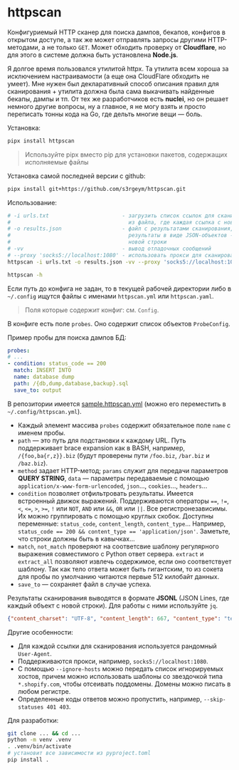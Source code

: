 # httpscan

Конфигуриемый HTTP сканер для поиска дампов, бекапов, конфигов в открытом доступе, а так же может отправлять запросы другими HTTP-методами, а не только `GET`. Может обходить проверку от **Cloudflare**, но для этого в системе должна быть установлена **Node.js**.

Я долгое время пользовался утилитой httpx. Та утилита всем хороша за исключением настраивамости (а еще она CloudFlare обходить не умеет). Мне нужен был декларативный способ описания правил для сканирования + утилита должна была сама выкачивать найденные бекапы, дампы и тп. От тех же разработчиков есть **nuclei**, но он решает немного другие вопросы, ну а главное, я не могу взять и просто переписать тонны кода на Go, где дельть многие вещи — боль.

Установка:

```bash
pipx install httpscan
```

> Используйте pipx вместо pip для установки пакетов, содержащих исполняемые файлы

Установка самой последней версии с github:

```bash
pipx install git+https://github.com/s3rgeym/httpscan.git
```

Использование:

```bash
# -i urls.txt                       - загрузить список ссылок для сканирования
#                                     из файла, где каждая ссылка с новой строки
# -o results.json                   - файл с результатами сканирования, где
#                                     результаты в виде JSON-объектов - каждый с
#                                     новой строки
# -vv                               - вывод отладочных сообщений
# --proxy 'socks5://localhost:1080' - использовать прокси для сканирования
httpscan -i urls.txt -o results.json -vv --proxy 'socks5://localhost:1080'

httpscan -h
```

Если путь до конфига не задан, то в текущей рабочей директории либо в `~/.config` ищутся файлы с именами `httpscan.yml` или `httpscan.yaml`.

> Поля которые содержит конфиг: см. `Config`.

В конфиге есть поле `probes`. Оно содержит список объектов `ProbeConfig`.

Пример пробы для поиска дампов БД:

```yaml
probes:
# ...
- condition: status_code == 200
  match: INSERT INTO
  name: database dump
  path: /{db,dump,database,backup}.sql
  save_to: output
```

В репозитории имеется [sample.httpscan.yml](./sample.httpscan.yml) (можно его переместить в `~/.config/httpscan.yml`).

* Каждый элемент массива `probes` содержит обязательное поле `name` с именем пробы.
* `path` — это путь для подстановки к каждому URL. Путь поддерживает brace expansion как в BASH, например, `/{foo,ba{r,z}}.biz` (будут проверены пути `/foo.biz`, `/bar.biz` и `/baz.biz`).
* `method` задает HTTP-метод; `params` служит для передачи параметров **QUERY STRING**, `data` — параметры передаваемые с помощью `application/x-www-form-urlencoded`, `json`..., `cookies`..., `headers`...
* `condition` позволяет отфильтровать результаты. Имеется встроенный движок выражений. Поддерживаются операторы `==`, `!=`, `<`, `<=`, `>`, `>=`, `!` или `NOT`, `AND` или `&&`, `OR` или `||`. Все регистронезависимы. Их можно группировать с помощью круглых скобок. Доступны переменные: `status_code`, `content_length`, `content_type`... Например, `status_code == 200 && content_type == 'application/json'`. Заметьте, что строки должны быть в кавычках...
* `match`, `not_match` проверяют на соответсвие шаблону регулярного выражения совместимого с Python ответ сервера. `extract` и `extract_all` позволяют извлечь содержимое, если оно соответствует шаблону. Так как тело ответа может быть гигантским, то из сокета для пробы по умолчанию читаются первые 512 килобайт данных.
* `save_to` ­— сохраняет файл в случае успеха.

Результаты сканирования выводятся в формате **JSONL** (JSON Lines, где каждый объект с новой строки). Для работы с ними используйте `jq`.

```json
{"content_charset": "UTF-8", "content_length": 667, "content_type": "text/html", "host": "<censored>", "http_version": "1.1", "input": "http://<censored>/", "probe_name": "server directory listing", "response_headers": {"Content-Encoding": "gzip", "Content-Length": "667", "Content-Type": "text/html;charset=UTF-8", "Date": "Fri, 12 Jul 2024 16:14:55 GMT", "Server": "Apache/2.4.25 (Debian)", "Vary": "Accept-Encoding"}, "status_code": 200, "status_reason": "OK", "url": "http://<censored>/includes/"}
```

Другие особенности:

* Для каждой ссылки для сканирования используется рандомный `User-Agent`.
* Поддерживаются прокси, например, `socks5://localhost:1080`.
* С помощью `--ignore-hosts` можно передать список игнорируемых хостов, причем можно использовать шаблоны со звездочкой типа `*.shopify.com`, чтобы отсеивать поддомены. Домены можно писать в любом регистре.
* Определенные коды ответов можно пропустить, например, `--skip-statuses 401 403`.

Для разработки:

```bash
git clone ... && cd ...
python -m venv .venv
. .venv/bin/activate
# установит все зависимости из pyproject.toml
pip install .
```
